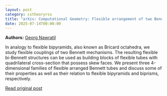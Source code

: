 ```yaml
---
layout: post
category: cstheoryrss
title: "arXiv: Computational Geometry: Flexible arrangement of two Bennett tubes"
date: 2025-07-14T00:00:00
---
```


**Authors:** [Georg Nawratil](https://dblp.uni-trier.de/search?q=Georg+Nawratil)

In analogy to flexible bipyramids, also known as Bricard octahedra, we study
flexible couplings of two Bennett mechanisms. The resulting flexible bi-Bennett
structures can be used as building blocks of flexible tubes with quadrilateral
cross-section that possess skew faces. We present three 4-dimensional families
of flexible arranged Bennett tubes and discuss some of their properties as well
as their relation to flexible bipyramids and biprisms, respectively.

[Read original post](http://arxiv.org/abs/2507.08356v1)
